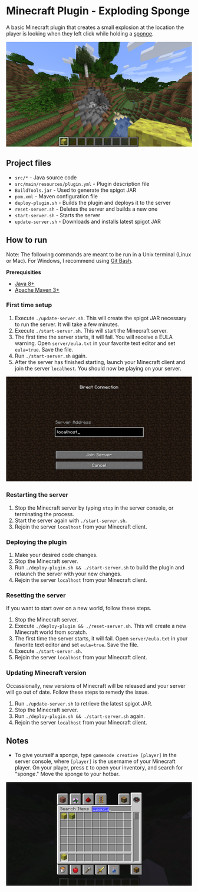 # Minecraft Plugin - Exploding Sponge

A basic Minecraft plugin that creates a small explosion at the location the player is looking when they left click while holding a [sponge](https://minecraft.gamepedia.com/Sponge).

![Minecraft player holding sponge](./etc/title.png)

## Project files
* `src/*` - Java source code
* `src/main/resources/plugin.yml` - Plugin description file
* `BuildTools.jar` - Used to generate the spigot JAR
* `pom.xml` - Maven configuration file
* `deploy-plugin.sh` - Builds the plugin and deploys it to the server
* `reset-server.sh` - Deletes the server and builds a new one
* `start-server.sh` - Starts the server
* `update-server.sh` - Downloads and installs latest spigot JAR

## How to run
Note: The following commands are meant to be run in a Unix terminal (Linux or Mac). For Windows, I recommend using [Git Bash](https://git-scm.com/downloads).

**Prerequisities**
* [Java 8+](https://www.java.com/en/download/)
* [Apache Maven 3+](https://maven.apache.org/download.cgi)

### First time setup
1. Execute `./update-server.sh`. This will create the spigot JAR necessary to run the server. It will take a few minutes.
2. Execute `./start-server.sh`. This will start the Minecraft server.
3. The first time the server starts, it will fail. You will receive a EULA warning. Open `server/eula.txt` in your favorite text editor and set `eula=true`. Save the file.
4. Run `./start-server.sh` again.
5. After the server has finished starting, launch your Minecraft client and join the server `localhost`. You should now be playing on your server.

![Minecraft multiplayer joining server localhost](./etc/localhost.png)

### Restarting the server
1. Stop the Minecraft server by typing `stop` in the server console, or terminating the process.
2. Start the server again with `./start-server.sh`.
3. Rejoin the server `localhost` from your Minecraft client.

### Deploying the plugin
1. Make your desired code changes.
2. Stop the Minecraft server.
3. Run `./deploy-plugin.sh && ./start-server.sh` to build the plugin and relaunch the server with your new changes.
4. Rejoin the server `localhost` from your Minecraft client.

### Resetting the server
If you want to start over on a new world, follow these steps.
1. Stop the Minecraft server.
2. Execute `./deploy-plugin && ./reset-server.sh`. This will create a new Minecraft world from scratch.
3. The first time the server starts, it will fail. Open `server/eula.txt` in your favorite text editor and set `eula=true`. Save the file.
4. Execute `./start-server.sh`.
3. Rejoin the server `localhost` from your Minecraft client.

### Updating Minecraft version
Occassionally, new versions of Minecraft will be released and your server will go out of date. Follow these steps to remedy the issue.
1. Run `./update-server.sh` to retrieve the latest spigot JAR.
2. Stop the Minecraft server.
3. Run `./deploy-plugin.sh && ./start-server.sh` again.
4. Rejoin the server `localhost` from your Minecraft client.

## Notes
* To give yourself a sponge, type `gamemode creative [player]` in the server console, where `[player]` is the username of your Minecraft player. On your player, press `E` to open your inventory, and search for "sponge." Move the sponge to your hotbar.

![Minecraft multiplayer joining server localhost](./etc/obtaining-sponge.png)
